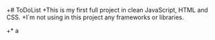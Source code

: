 +# ToDoList
+This is my first full project in clean JavaScript, HTML and CSS.
+I`m not using in this project any frameworks or libraries.

+* a
